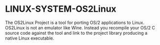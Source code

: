 LINUX-SYSTEM-OS2Linux
=====================

The OS2Linux Project is a tool for porting OS/2 applications to Linux. OS2Linux is not an emulator like Wine. Instead you recompile your OS/2 C source code against the tool and link to the project library producing a native Linux executable.
